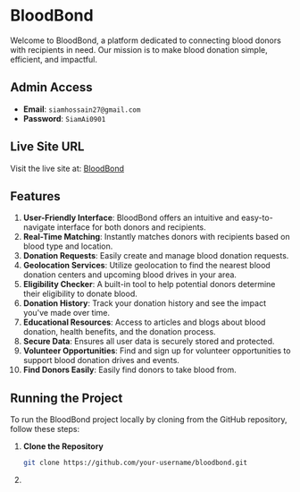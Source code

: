 # BloodBond

Welcome to BloodBond, a platform dedicated to connecting blood donors with recipients in need. Our mission is to make blood donation simple, efficient, and impactful.

## Admin Access

- **Email**: `siamhossain27@gmail.com`
- **Password**: `SiamAi0901`

## Live Site URL

Visit the live site at: [BloodBond](https://blood-bond-f0feb.web.app)

## Features

1. **User-Friendly Interface**: BloodBond offers an intuitive and easy-to-navigate interface for both donors and recipients.
2. **Real-Time Matching**: Instantly matches donors with recipients based on blood type and location.
3. **Donation Requests**: Easily create and manage blood donation requests.
4. **Geolocation Services**: Utilize geolocation to find the nearest blood donation centers and upcoming blood drives in your area.
5. **Eligibility Checker**: A built-in tool to help potential donors determine their eligibility to donate blood.
6. **Donation History**: Track your donation history and see the impact you've made over time.
7. **Educational Resources**: Access to articles and blogs about blood donation, health benefits, and the donation process.
8. **Secure Data**: Ensures all user data is securely stored and protected.
9. **Volunteer Opportunities**: Find and sign up for volunteer opportunities to support blood donation drives and events.
10. **Find Donors Easily**: Easily find donors to take blood from.

## Running the Project

To run the BloodBond project locally by cloning from the GitHub repository, follow these steps:

1. **Clone the Repository**

   ```bash
   git clone https://github.com/your-username/bloodbond.git
2. 
